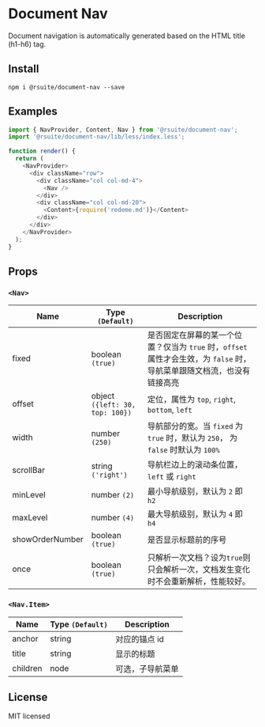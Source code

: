 # Document Nav

Document navigation is automatically generated based on the HTML title (h1-h6) tag.

## Install

```
npm i @rsuite/document-nav --save
```

## Examples

```js
import { NavProvider, Content, Nav } from '@rsuite/document-nav';
import '@rsuite/document-nav/lib/less/index.less';

function render() {
  return (
    <NavProvider>
      <div className="row">
        <div className="col col-md-4">
          <Nav />
        </div>
        <div className="col col-md-20">
          <Content>{require('redeme.md')}</Content>
        </div>
      </div>
    </NavProvider>
  );
}
```

## Props

### `<Nav>`

| Name            | Type `(Default)`                | Description                                                                                                            |
| --------------- | ------------------------------- | ---------------------------------------------------------------------------------------------------------------------- |
| fixed           | boolean `(true)`                | 是否固定在屏幕的某一个位置？仅当为 `true` 时，`offset` 属性才会生效，为 `false` 时，导航菜单跟随文档流，也没有链接高亮 |
| offset          | object `({left: 30, top: 100})` | 定位，属性为 `top`, `right`, `bottom`, `left`                                                                          |
| width           | number `(250)`                  | 导航部分的宽。当 `fixed` 为 `true` 时，默认为 `250`， 为 `false` 时默认为 `100%`                                       |
| scrollBar       | string `('right')`              | 导航栏边上的滚动条位置，`left` 或 `right`                                                                              |
| minLevel        | number `(2)`                    | 最小导航级别，默认为 `2` 即 `h2`                                                                                       |
| maxLevel        | number `(4)`                    | 最大导航级别，默认为 `4` 即 `h4`                                                                                       |
| showOrderNumber | boolean `(true)`                | 是否显示标题前的序号                                                                                                   |
| once            | boolean `(true)`                | 只解析一次文档？设为`true`则只会解析一次，文档发生变化时不会重新解析，性能较好。                                       |

### `<Nav.Item>`

| Name     | Type `(Default)` | Description      |
| -------- | ---------------- | ---------------- |
| anchor   | string           | 对应的锚点 id    |
| title    | string           | 显示的标题       |
| children | node             | 可选，子导航菜单 |

## License

MIT licensed
